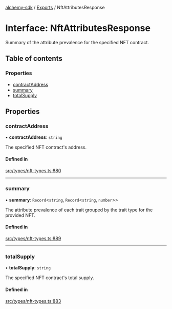 [alchemy-sdk](../README.md) / [Exports](../modules.md) / NftAttributesResponse

# Interface: NftAttributesResponse

Summary of the attribute prevalence for the specified NFT contract.

## Table of contents

### Properties

- [contractAddress](NftAttributesResponse.md#contractaddress)
- [summary](NftAttributesResponse.md#summary)
- [totalSupply](NftAttributesResponse.md#totalsupply)

## Properties

### contractAddress

• **contractAddress**: `string`

The specified NFT contract's address.

#### Defined in

[src/types/nft-types.ts:880](https://github.com/alchemyplatform/alchemy-sdk-js/blob/311be54/src/types/nft-types.ts#L880)

___

### summary

• **summary**: `Record`<`string`, `Record`<`string`, `number`\>\>

The attribute prevalence of each trait grouped by the trait type for the
provided NFT.

#### Defined in

[src/types/nft-types.ts:889](https://github.com/alchemyplatform/alchemy-sdk-js/blob/311be54/src/types/nft-types.ts#L889)

___

### totalSupply

• **totalSupply**: `string`

The specified NFT contract's total supply.

#### Defined in

[src/types/nft-types.ts:883](https://github.com/alchemyplatform/alchemy-sdk-js/blob/311be54/src/types/nft-types.ts#L883)
